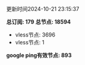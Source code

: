 更新时间2024-10-21 23:15:37

**总订阅: 179**
**总节点: 18594**
- vless节点: 3696
- vless节点: 1

**google ping有效节点: 893**
